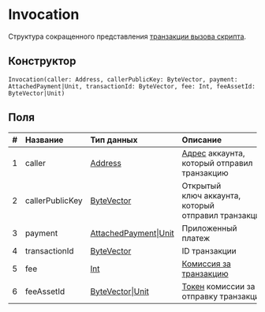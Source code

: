 # Invocation

Структура сокращенного представления [транзакции вызова скрипта](/blockchain/transaction-type/invoke-script-transaction.md).

## Конструктор

``` ride
Invocation(caller: Address, callerPublicKey: ByteVector, payment: AttachedPayment|Unit, transactionId: ByteVector, fee: Int, feeAssetId: ByteVector|Unit)
```

## Поля

|   #   | Название | Тип данных | Описание |
| :--- | :--- | :--- | :--- |
| 1 | caller | [Address](/ride/structures/common-structures/address.md) | [Адрес](/blockchain/account/address.md) аккаунта, который отправил транзакцию |
| 2 | callerPublicKey | [ByteVector](/ride/data-types/byte-vector.md) | Открытый ключ аккаунта, который отправил транзакцию |
| 3 | payment | [AttachedPayment](/ride/structures/common-structures/attached-payment.md)&#124;[Unit](/ride/data-types/unit.md) | Приложенный платеж |
| 4 | transactionId | [ByteVector](/ride/data-types/byte-vector.md) | ID транзакции |
| 5 | fee | [Int](/ride/data-types/int.md) | [Комиссия за транзакцию](/blockchain/transaction/transaction-fee.md) |
| 6 | feeAssetId | [ByteVector](/ride/data-types/byte-vector.md)&#124;[Unit](/ride/data-types/unit.md) | [Токен](/blockchain/token.md) комиссии за отправку транзакции |
